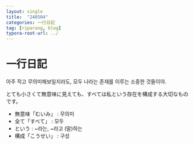 ```yaml
---
layout: single
title:  "240504"
categories: 一行日記
tag: [riparang, blog]
typora-root-url: ../
---
```


# 一行日記

아주 작고 무의미해보일지라도, 모두 나라는 존재를 이루는 소중한 것들이야.

とても小さくて無意味に見えても、すべては私という存在を構成する大切なものです。

- 無意味「むいみ」 : 무의미
- 全て「すべて」 : 모두
- という : ~라는, ~라고 (말)하는
- 構成「こうせい」 : 구성
